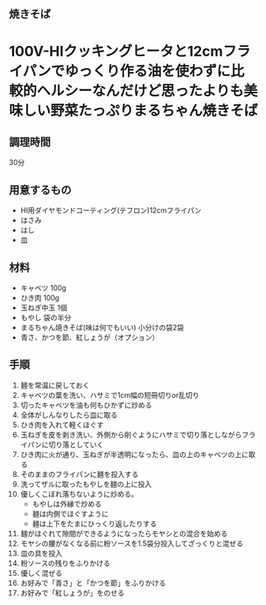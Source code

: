 ## 焼きそば
# 100V-HIクッキングヒータと12cmフライパンでゆっくり作る油を使わずに比較的ヘルシーなんだけど思ったよりも美味しい野菜たっぷりまるちゃん焼きそば
## 調理時間
30分

## 用意するもの
+ HI用ダイヤモンドコーティング(テフロン)12cmフライパン
+ はさみ
+ はし
+ 皿

## 材料
+ キャベツ 100g
+ ひき肉 100g
+ 玉ねぎ中玉 1個
+ もやし 袋の半分
+ まるちゃん焼きそば(味は何でもいい) 小分けの袋2袋
+ 青さ、かつを節、紅しょうが（オプション）

## 手順
1. 麺を常温に戻しておく
1. キャベツの葉を洗い、ハサミで1cm幅の短冊切りor乱切り
1. 切ったキャベツを油も何もひかずに炒める
1. 全体がしんなりしたら皿に取る
1. ひき肉を入れて軽くほぐす
1. 玉ねぎを皮を剥き洗い、外側から削ぐようにハサミで切り落としながらフライパンに切り落としていく
1. ひき肉に火が通り、玉ねぎが半透明になったら、皿の上のキャベツの上に取る
1. そのままのフライパンに麺を投入する
1. 洗ってザルに取ったもやしを麺の上に投入
1. 優しくこぼれ落ちないように炒める。
	+ もやしは外縁で炒める
	+ 麺は内側でほぐすように
	+ 麺は上下をたまにひっくり返したりする
1. 麺がほぐれて隙間ができるようになったらモヤシとの混合を始める
1. モヤシの腰がなくなる前に粉ソースを1.5袋分投入してざっくりと混ぜる
1. 皿の具を投入
1. 粉ソースの残りをふりかける
1. 優しく混ぜる
1. お好みで「青さ」と「かつを節」をふりかける
1. お好みで「紅しょうが」をのせる
    
